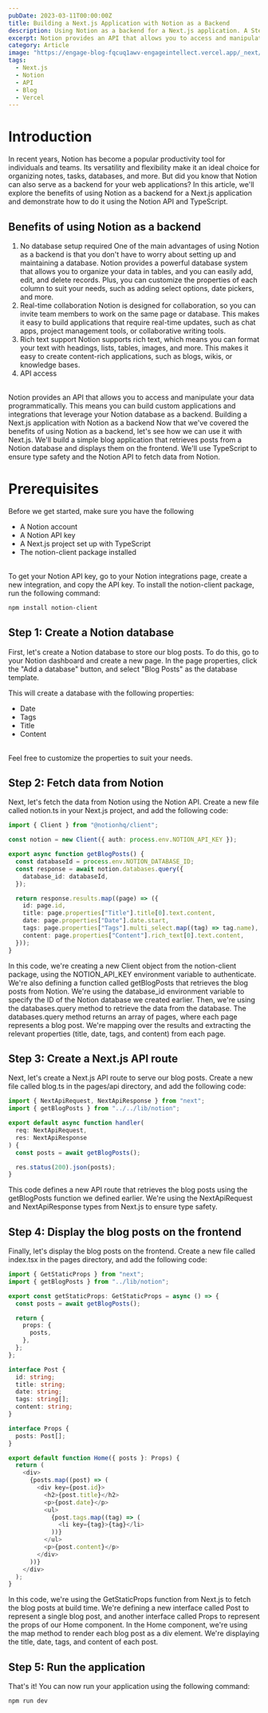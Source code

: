 ```yaml
---
pubDate: 2023-03-11T00:00:00Z
title: Building a Next.js Application with Notion as a Backend
description: Using Notion as a backend for a Next.js application. A Step-by-Step Guide.
excerpt: Notion provides an API that allows you to access and manipulate your data programmatically. This means you can build custom applications and integrations that leverage your Notion database as a backend.
category: Article
image: "https://engage-blog-fqcuq1awv-engageintellect.vercel.app/_next/image?url=https%3A%2F%2Fimages.unsplash.com%2Fphoto-1642132652859-3ef5a1048fd1%3Fixlib%3Drb-4.0.3%26q%3D80%26fm%3Djpg%26crop%3Dentropy%26cs%3Dtinysrgb&w=3840&q=75"
tags:
  - Next.js
  - Notion
  - API
  - Blog
  - Vercel
---
```


# Introduction

In recent years, Notion has become a popular productivity tool for individuals and teams. Its versatility and flexibility make it an ideal choice for organizing notes, tasks, databases, and more. But did you know that Notion can also serve as a backend for your web applications? In this article, we'll explore the benefits of using Notion as a backend for a Next.js application and demonstrate how to do it using the Notion API and TypeScript.

## Benefits of using Notion as a backend

1. No database setup required
   One of the main advantages of using Notion as a backend is that you don't have to worry about setting up and maintaining a database. Notion provides a powerful database system that allows you to organize your data in tables, and you can easily add, edit, and delete records. Plus, you can customize the properties of each column to suit your needs, such as adding select options, date pickers, and more.
2. Real-time collaboration
   Notion is designed for collaboration, so you can invite team members to work on the same page or database. This makes it easy to build applications that require real-time updates, such as chat apps, project management tools, or collaborative writing tools.
3. Rich text support
   Notion supports rich text, which means you can format your text with headings, lists, tables, images, and more. This makes it easy to create content-rich applications, such as blogs, wikis, or knowledge bases.
4. API access
   <br>
   <br>

Notion provides an API that allows you to access and manipulate your data programmatically. This means you can build custom applications and integrations that leverage your Notion database as a backend.
Building a Next.js application with Notion as a backend
Now that we've covered the benefits of using Notion as a backend, let's see how we can use it with Next.js. We'll build a simple blog application that retrieves posts from a Notion database and displays them on the frontend. We'll use TypeScript to ensure type safety and the Notion API to fetch data from Notion.

# Prerequisites

Before we get started, make sure you have the following

- A Notion account
- A Notion API key
- A Next.js project set up with TypeScript
- The notion-client package installed
  <br>
  <br>

To get your Notion API key, go to your Notion integrations page, create a new integration, and copy the API key.
To install the notion-client package, run the following command:

```bash
npm install notion-client
```

## Step 1: Create a Notion database

First, let's create a Notion database to store our blog posts. To do this, go to your Notion dashboard and create a new page. In the page properties, click the "Add a database" button, and select "Blog Posts" as the database template.

This will create a database with the following properties:

- Date
- Tags
- Title
- Content
  <br>
  <br>

Feel free to customize the properties to suit your needs.

## Step 2: Fetch data from Notion

Next, let's fetch the data from Notion using the Notion API. Create a new file called notion.ts in your Next.js project, and add the following code:

```typescript
import { Client } from "@notionhq/client";

const notion = new Client({ auth: process.env.NOTION_API_KEY });

export async function getBlogPosts() {
  const databaseId = process.env.NOTION_DATABASE_ID;
  const response = await notion.databases.query({
    database_id: databaseId,
  });

  return response.results.map((page) => ({
    id: page.id,
    title: page.properties["Title"].title[0].text.content,
    date: page.properties["Date"].date.start,
    tags: page.properties["Tags"].multi_select.map((tag) => tag.name),
    content: page.properties["Content"].rich_text[0].text.content,
  }));
}
```

In this code, we're creating a new Client object from the notion-client package, using the NOTION_API_KEY environment variable to authenticate. We're also defining a function called getBlogPosts that retrieves the blog posts from Notion.
We're using the database_id environment variable to specify the ID of the Notion database we created earlier. Then, we're using the databases.query method to retrieve the data from the database.
The databases.query method returns an array of pages, where each page represents a blog post. We're mapping over the results and extracting the relevant properties (title, date, tags, and content) from each page.

## Step 3: Create a Next.js API route

Next, let's create a Next.js API route to serve our blog posts. Create a new file called blog.ts in the pages/api directory, and add the following code:

```typescript
import { NextApiRequest, NextApiResponse } from "next";
import { getBlogPosts } from "../../lib/notion";

export default async function handler(
  req: NextApiRequest,
  res: NextApiResponse
) {
  const posts = await getBlogPosts();

  res.status(200).json(posts);
}
```

This code defines a new API route that retrieves the blog posts using the getBlogPosts function we defined earlier. We're using the NextApiRequest and NextApiResponse types from Next.js to ensure type safety.

## Step 4: Display the blog posts on the frontend

Finally, let's display the blog posts on the frontend. Create a new file called index.tsx in the pages directory, and add the following code:

```typescript
import { GetStaticProps } from "next";
import { getBlogPosts } from "../lib/notion";

export const getStaticProps: GetStaticProps = async () => {
  const posts = await getBlogPosts();

  return {
    props: {
      posts,
    },
  };
};

interface Post {
  id: string;
  title: string;
  date: string;
  tags: string[];
  content: string;
}

interface Props {
  posts: Post[];
}

export default function Home({ posts }: Props) {
  return (
    <div>
      {posts.map((post) => (
        <div key={post.id}>
          <h2>{post.title}</h2>
          <p>{post.date}</p>
          <ul>
            {post.tags.map((tag) => (
              <li key={tag}>{tag}</li>
            ))}
          </ul>
          <p>{post.content}</p>
        </div>
      ))}
    </div>
  );
}
```

In this code, we're using the GetStaticProps function from Next.js to fetch the blog posts at build time. We're defining a new interface called Post to represent a single blog post, and another interface called Props to represent the props of our Home component.
In the Home component, we're using the map method to render each blog post as a div element. We're displaying the title, date, tags, and content of each post.

## Step 5: Run the application

That's it! You can now run your application using the following command:

```bash
npm run dev
```
